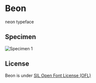 Beon
=============

neon typeface

## Specimen
![Specimen 1](https://github.com/bsozoo/Beon/Sample.png)

## License
Beon is under [SIL Open Font License (OFL)](http://scripts.sil.org/cms/scripts/page.php?site_id=nrsi&id=OFL "SIL Open Font License")
